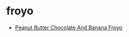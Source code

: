 # froyo

 * [Peanut Butter Chocolate And Banana Froyo](../index/p/peanut-butter-chocolate-and-banana-froyo-51104870.json)
